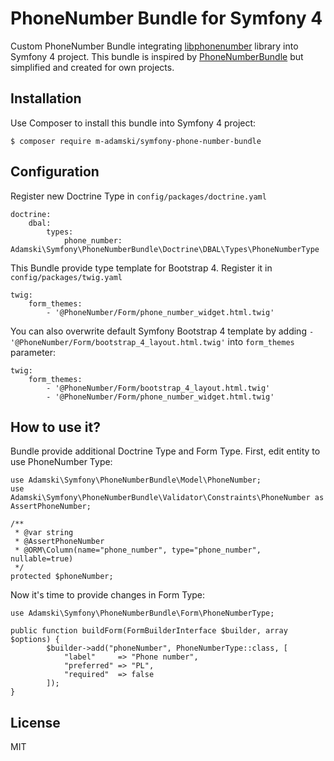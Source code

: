 # PhoneNumber Bundle for Symfony 4

Custom PhoneNumber Bundle integrating [libphonenumber](https://github.com/giggsey/libphonenumber-for-php) library into Symfony 4 project. This bundle is inspired by [PhoneNumberBundle](https://github.com/misd-service-development/phone-number-bundle) but simplified and created for own projects.

## Installation

Use Composer to install this bundle into Symfony 4 project:

```
$ composer require m-adamski/symfony-phone-number-bundle
```

## Configuration

Register new Doctrine Type in ``config/packages/doctrine.yaml``

```(yaml)
doctrine:
    dbal:
        types:
            phone_number: Adamski\Symfony\PhoneNumberBundle\Doctrine\DBAL\Types\PhoneNumberType
```

This Bundle provide type template for Bootstrap 4. Register it in ``config/packages/twig.yaml``

```(yaml)
twig:
    form_themes:
        - '@PhoneNumber/Form/phone_number_widget.html.twig'
```

You can also overwrite default Symfony Bootstrap 4 template by adding ``- '@PhoneNumber/Form/bootstrap_4_layout.html.twig'`` into ``form_themes`` parameter:

```(yaml)
twig:
    form_themes:
        - '@PhoneNumber/Form/bootstrap_4_layout.html.twig'
        - '@PhoneNumber/Form/phone_number_widget.html.twig'
```

## How to use it?

Bundle provide additional Doctrine Type and Form Type. First, edit entity to use PhoneNumber Type:

```(php)
use Adamski\Symfony\PhoneNumberBundle\Model\PhoneNumber;
use Adamski\Symfony\PhoneNumberBundle\Validator\Constraints\PhoneNumber as AssertPhoneNumber;

/**
 * @var string
 * @AssertPhoneNumber
 * @ORM\Column(name="phone_number", type="phone_number", nullable=true)
 */
protected $phoneNumber;
```

Now it's time to provide changes in Form Type:

```(php)
use Adamski\Symfony\PhoneNumberBundle\Form\PhoneNumberType;

public function buildForm(FormBuilderInterface $builder, array $options) {
        $builder->add("phoneNumber", PhoneNumberType::class, [
            "label"     => "Phone number",
            "preferred" => "PL",
            "required"  => false
        ]);
}
```

## License

MIT
